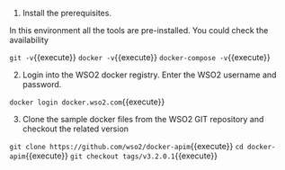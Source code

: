
1) Install the prerequisites. 

In this environment all the tools are pre-installed. You could check the availability

`git -v`{{execute}}
`docker -v`{{execute}}
`docker-compose -v`{{execute}}

2) Login into the WSO2 docker registry. Enter the WSO2 username and password.

`docker login docker.wso2.com`{{execute}}

3) Clone the sample docker files from the WSO2 GIT repository and checkout the related version

`git clone https://github.com/wso2/docker-apim`{{execute}}
`cd docker-apim`{{execute}}
`git checkout tags/v3.2.0.1`{{execute}}

